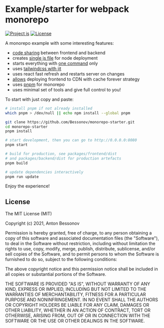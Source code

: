 Example/starter for webpack monorepo
====================================

[![Project is](https://img.shields.io/badge/Project%20is-fantastic-ff69b4.svg)](https://github.com/Bessonov/monorepo-starter)
[![License](http://img.shields.io/:license-MIT-blue.svg)](https://raw.githubusercontent.com/Bessonov/monorepo-starter/master/LICENSE)

A monorepo example with some interesting features:
- [code sharing](packages/shared/src/index.ts) between frontend and backend
- creates [single js file](packages/backend/package.json#L9) for node deployment
- starts everything with [one command](package.json#L7) only
- uses [tailwindcss with jit](https://tailwindcss.com/docs/just-in-time-mode)
- uses react fast refresh and restarts server on changes
- [allows](packages/frontend/webpack.config.js#L14) deploying frontend to CDN with cache forever strategy
- uses [pnpm](https://pnpm.io) for monorepo
- uses minimal set of tools and give full control to you!

To start with just copy and paste:
```bash
# install pnpm if not already installed
which pnpm > /dev/null || echo npm install --global pnpm

git clone https://github.com/Bessonov/monorepo-starter.git
cd monorepo-starter
pnpm install

# start development, then you can go to http://0.0.0.0:8080
pnpm start

# build for production, see packages/frontend/dist
# and packages/backend/dist for production artefacts
pnpm build

# update dependencies interactively
pnpm run update
```

Enjoy the experience!

License
-------

The MIT License (MIT)

Copyright (c) 2021, Anton Bessonov

Permission is hereby granted, free of charge, to any person obtaining a copy
of this software and associated documentation files (the "Software"), to deal
in the Software without restriction, including without limitation the rights
to use, copy, modify, merge, publish, distribute, sublicense, and/or sell
copies of the Software, and to permit persons to whom the Software is
furnished to do so, subject to the following conditions:

The above copyright notice and this permission notice shall be included in
all copies or substantial portions of the Software.

THE SOFTWARE IS PROVIDED "AS IS", WITHOUT WARRANTY OF ANY KIND, EXPRESS OR
IMPLIED, INCLUDING BUT NOT LIMITED TO THE WARRANTIES OF MERCHANTABILITY,
FITNESS FOR A PARTICULAR PURPOSE AND NONINFRINGEMENT. IN NO EVENT SHALL THE
AUTHORS OR COPYRIGHT HOLDERS BE LIABLE FOR ANY CLAIM, DAMAGES OR OTHER
LIABILITY, WHETHER IN AN ACTION OF CONTRACT, TORT OR OTHERWISE, ARISING FROM,
OUT OF OR IN CONNECTION WITH THE SOFTWARE OR THE USE OR OTHER DEALINGS IN
THE SOFTWARE.